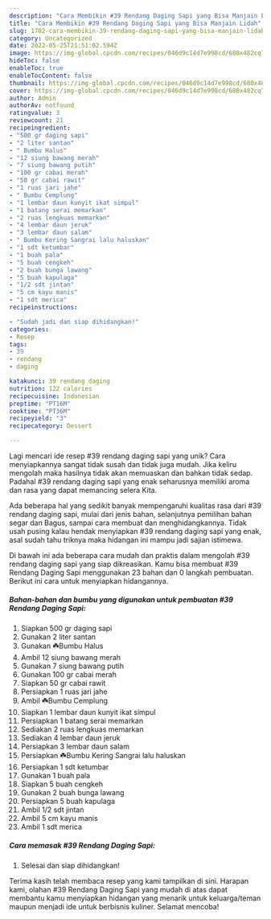 ```yaml
---
description: "Cara Membikin #39 Rendang Daging Sapi yang Bisa Manjain Lidah"
title: "Cara Membikin #39 Rendang Daging Sapi yang Bisa Manjain Lidah"
slug: 1702-cara-membikin-39-rendang-daging-sapi-yang-bisa-manjain-lidah
category: Uncategorized
date: 2022-05-25T21:51:02.594Z
image: https://img-global.cpcdn.com/recipes/046d9c14d7e998cd/680x482cq70/39-rendang-daging-sapi-foto-resep-utama.jpg
hideToc: false
enableToc: true
enableTocContent: false
thumbnail: https://img-global.cpcdn.com/recipes/046d9c14d7e998cd/680x482cq70/39-rendang-daging-sapi-foto-resep-utama.jpg
cover: https://img-global.cpcdn.com/recipes/046d9c14d7e998cd/680x482cq70/39-rendang-daging-sapi-foto-resep-utama.jpg
author: Admin
authorAv: notfound
ratingvalue: 3
reviewcount: 21
recipeingredient:
- "500 gr daging sapi"
- "2 liter santan"
- " Bumbu Halus"
- "12 siung bawang merah"
- "7 siung bawang putih"
- "100 gr cabai merah"
- "50 gr cabai rawit"
- "1 ruas jari jahe"
- " Bumbu Cemplung"
- "1 lembar daun kunyit ikat simpul"
- "1 batang serai memarkan"
- "2 ruas lengkuas memarkan"
- "4 lembar daun jeruk"
- "3 lembar daun salam"
- " Bumbu Kering Sangrai lalu haluskan"
- "1 sdt ketumbar"
- "1 buah pala"
- "5 buah cengkeh"
- "2 buah bunga lawang"
- "5 buah kapulaga"
- "1/2 sdt jintan"
- "5 cm kayu manis"
- "1 sdt merica"
recipeinstructions:

- "Sudah jadi dan siap dihidangkan!"
categories:
- Resep
tags:
- 39
- rendang
- daging

katakunci: 39 rendang daging 
nutrition: 122 calories
recipecuisine: Indonesian
preptime: "PT16M"
cooktime: "PT36M"
recipeyield: "3"
recipecategory: Dessert

---
```





Lagi mencari ide resep #39 rendang daging sapi yang unik? Cara menyiapkannya sangat tidak susah dan tidak juga mudah. Jika keliru mengolah maka hasilnya tidak akan memuaskan dan bahkan tidak sedap. Padahal #39 rendang daging sapi yang enak seharusnya memiliki aroma dan rasa yang dapat memancing selera Kita.





Ada beberapa hal yang sedikit banyak mempengaruhi kualitas rasa dari #39 rendang daging sapi, mulai dari jenis bahan, selanjutnya pemilihan bahan segar dan Bagus, sampai cara membuat dan menghidangkannya. Tidak usah pusing kalau hendak menyiapkan #39 rendang daging sapi yang enak,      asal sudah tahu triknya maka hidangan ini mampu jadi sajian istimewa.





















Di bawah ini ada beberapa cara mudah dan praktis dalam mengolah #39 rendang daging sapi yang siap dikreasikan. Kamu bisa membuat #39 Rendang Daging Sapi menggunakan 23 bahan dan 0 langkah pembuatan. Berikut ini cara untuk menyiapkan hidangannya.

<!--inarticleads1-->

##### Bahan-bahan dan bumbu yang digunakan untuk pembuatan #39 Rendang Daging Sapi:

1. Siapkan 500 gr daging sapi
1. Gunakan 2 liter santan
1. Gunakan  ☘️Bumbu Halus
1. Ambil 12 siung bawang merah
1. Gunakan 7 siung bawang putih
1. Gunakan 100 gr cabai merah
1. Siapkan 50 gr cabai rawit
1. Persiapkan 1 ruas jari jahe
1. Ambil  ☘️Bumbu Cemplung
1. Siapkan 1 lembar daun kunyit ikat simpul
1. Persiapkan 1 batang serai memarkan
1. Sediakan 2 ruas lengkuas memarkan
1. Sediakan 4 lembar daun jeruk
1. Persiapkan 3 lembar daun salam
1. Persiapkan  ☘️Bumbu Kering Sangrai lalu haluskan
1. Persiapkan 1 sdt ketumbar
1. Gunakan 1 buah pala
1. Siapkan 5 buah cengkeh
1. Gunakan 2 buah bunga lawang
1. Persiapkan 5 buah kapulaga
1. Ambil 1/2 sdt jintan
1. Ambil 5 cm kayu manis
1. Ambil 1 sdt merica




<!--inarticleads2-->

##### Cara memasak #39 Rendang Daging Sapi:


1. Selesai dan siap dihidangkan!



Terima kasih telah membaca resep yang kami tampilkan di sini. Harapan kami, olahan #39 Rendang Daging Sapi yang mudah di atas dapat membantu kamu menyiapkan hidangan yang menarik untuk keluarga/teman maupun menjadi ide untuk berbisnis kuliner. Selamat mencoba!
